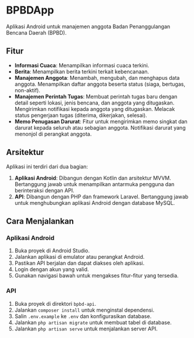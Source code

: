 # BPBDApp

Aplikasi Android untuk manajemen anggota Badan Penanggulangan Bencana Daerah (BPBD).

## Fitur

*   **Informasi Cuaca**: Menampilkan informasi cuaca terkini.
*   **Berita**: Menampilkan berita terkini terkait kebencanaan.
*   **Manajemen Anggota**: Menambah, mengubah, dan menghapus data anggota. Menampilkan daftar anggota beserta status (siaga, bertugas, non-aktif).
*   **Manajemen Perintah Tugas**: Membuat perintah tugas baru dengan detail seperti lokasi, jenis bencana, dan anggota yang ditugaskan. Mengirimkan notifikasi kepada anggota yang ditugaskan. Melacak status pengerjaan tugas (diterima, dikerjakan, selesai).
*   **Memo Penugasan Darurat**: Fitur untuk mengirimkan memo singkat dan darurat kepada seluruh atau sebagian anggota. Notifikasi darurat yang menonjol di perangkat anggota.

## Arsitektur

Aplikasi ini terdiri dari dua bagian:

1.  **Aplikasi Android**: Dibangun dengan Kotlin dan arsitektur MVVM. Bertanggung jawab untuk menampilkan antarmuka pengguna dan berinteraksi dengan API.
2.  **API**: Dibangun dengan PHP dan framework Laravel. Bertanggung jawab untuk menghubungkan aplikasi Android dengan database MySQL.

## Cara Menjalankan

### Aplikasi Android

1.  Buka proyek di Android Studio.
2.  Jalankan aplikasi di emulator atau perangkat Android.
3.  Pastikan API berjalan dan dapat diakses oleh aplikasi.
4.  Login dengan akun yang valid.
5.  Gunakan navigasi bawah untuk mengakses fitur-fitur yang tersedia.

### API

1.  Buka proyek di direktori `bpbd-api`.
2.  Jalankan `composer install` untuk menginstal dependensi.
3.  Salin `.env.example` ke `.env` dan konfigurasikan database.
4.  Jalankan `php artisan migrate` untuk membuat tabel di database.
5.  Jalankan `php artisan serve` untuk menjalankan server API.
